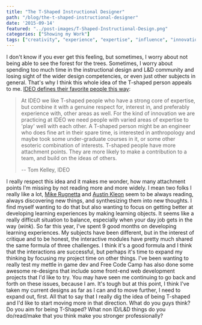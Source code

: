 ```yaml
---
title: "The T-Shaped Instructional Designer"
path: "/blog/the-t-shaped-instructional-designer"
date: '2015-09-14'
featured: "../post-images/T-Shaped-Instructional-Design.png"
categories: ["Showing my Work"]
tags: ["creativity", "experience", "expertise", "influence", "innovation", "t-shape"]
---
```


I don't know if you ever get this feeling, but sometimes, I worry about not being able to see the forest for the trees. Sometimes, I worry about spending too much time in the instructional design and L&D community and losing sight of the wider design competencies, or even just other subjects in general. That's why I think this whole idea of the T-shaped person appeals to me. [IDEO defines their favorite people this way](http://www.ideaconnection.com/open-innovation-articles/00126-Design-Thinking-for-Innovation.html):

> At IDEO we like T-shaped people who have a strong core of expertise, but combine it with a genuine respect for, interest in, and preferably experience with, other areas as well. For the kind of innovation we are practicing at IDEO we need people with varied areas of expertise to 'play' well with each other. A T-shaped person might be an engineer who does fine art in their spare time, is interested in anthropology and maybe took some under-graduate courses in it, or some other esoteric combination of interests. T-shaped people have more attachment points. They are more likely to make a contribution to a team, and build on the ideas of others.
>
> -- Tom Kelley, IDEO

I really respect this idea and it makes me wonder, how many attachment points I'm missing by not reading more and more widely. I mean two folks I really like a lot, [Mike Rugnetta](http://mikerugnetta.tumblr.com/) and [Austin Kleon](http://tumblr.austinkleon.com/) seem to be always reading, always discovering new things, and synthesizing them into new thoughts. I find myself wanting to do that but also wanting to focus on getting better at developing learning experiences by making learning objects. It seems like a really difficult situation to balance, especially when your day job gets in the way (*wink*). So far this year, I've spent 9 good months on developing learning experiences. My subjects have been different, but in the interest of critique and to be honest, the interactive modules have pretty much shared the same formula of three challenges. I think it's a good formula and I think that the interactions are successful, but perhaps it's time to expand my thinking by focusing my project time on other things. I've been wanting to really test my mettle in game dev and Free Code Camp has also done some awesome re-designs that include some front-end web development projects that I'd like to try. You may have seen me continuing to go back and forth on these issues, because I am. It's tough but at this point, I think I've taken my current designs as far as I can and to move further, I need to expand out, first. All that to say that I really dig the idea of being T-shaped and I'd like to start moving more in that direction. What do you guys think? Do you aim for being T-Shaped? What non ID/L&D things do you do/read/make that you think make you stronger professionally?
